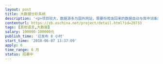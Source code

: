 ```yaml
---                
layout: post       
title: 大数据分析系统           
description: '<p>项目较大，数据源多为国外网站，需要将爬虫回来的数据自动与库中词条匹配，实现实时增长。需要生成复杂多样的关联图，希望专业公司进行开发</p><p>从数据接入到数据应用，我们需要【大数据分析系统】包括几大功能模块：</p><p>（1）爬虫系统</p><p>（2）数据处理、存储、计算系统</p><p>（3）数据人工智能分析、可视化系统</p><p>（4）外部接口</p><p>其中第（3）模块是核心，需要结合我们公司业务方向建设相关的数学模型，进行人工智能的自动分析。</p><p>爬虫系统可以从指定网站自动的进行信息的抓取，对数据库中的已有词条进行更新或新建，或者从全站按照关键词抓取信息，更新数据库中词条，爬虫搜集到的数据也需要存储到系统中。</p><p>数据库系统可以将公司现有资料分库录入系统，生成词条，词条之间相互关联，可以实现跳转，可视化查看；存储爬虫得到的数据。数据库中的词条或者数据源大多是国外的，例如美国，日本等，涉及到的人物或者其它词条会有多种语言的表达。</p><p>系统可以结合爬虫的数据、库中本来的数据按照一定内容生成词条自身的时间轴，多库之间词条的的关系图。系统需要与外部互联的接口，包括微信平台，天蝎系统，邮件营销平台，调查问卷分析平台。</p>'     
contenturl: https://zb.oschina.net/project/detail.html?id=20733      
tags: [其他语言,大数据]            
salary: 100000-100000元          
publish_time: '已发布 8 小时'         
start_time: '2018-06-07 13:37:09'           
apply: 6                   
time_range: 6 月              
status: 招募中                  
---                 
```

